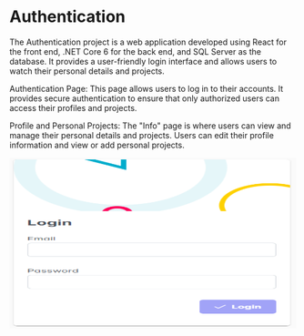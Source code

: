 # Authentication

The Authentication project is a web application developed using React for the front end, 
.NET Core 6 for the back end, and SQL Server as the database. 
It provides a user-friendly login interface and allows users to watch their personal details and projects.

Authentication Page: 
This page allows users to log in to their accounts. It provides secure authentication to ensure that only authorized users can access their profiles and projects.

Profile and Personal Projects: 
The "Info" page is where users can view and manage their personal details and projects. Users can edit their profile information and view or add personal projects.


<kbd><img src="/frontend/public/assets/loginImage.PNG" width="600" height="300"></kbd>
